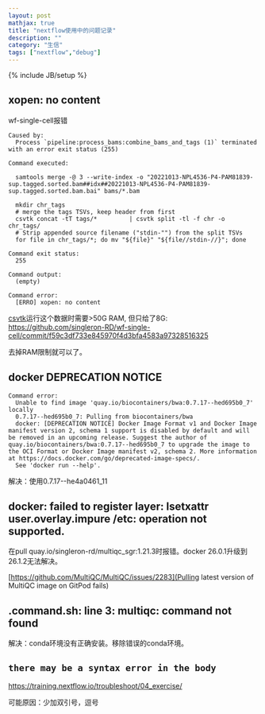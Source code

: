 ```yaml
---
layout: post
mathjax: true
title: "nextflow使用中的问题记录"
description: ""
category: "生信"
tags: ["nextflow","debug"]
---
```

{% include JB/setup %}

## xopen: no content

wf-single-cell报错
```
Caused by:
  Process `pipeline:process_bams:combine_bams_and_tags (1)` terminated with an error exit status (255)

Command executed:

  samtools merge -@ 3 --write-index -o "20221013-NPL4536-P4-PAM81839-sup.tagged.sorted.bam##idx##20221013-NPL4536-P4-PAM81839-sup.tagged.sorted.bam.bai" bams/*.bam

  mkdir chr_tags
  # merge the tags TSVs, keep header from first
  csvtk concat -tT tags/*         | csvtk split -tl -f chr -o chr_tags/
  # Strip appended source filename ("stdin-"") from the split TSVs
  for file in chr_tags/*; do mv "${file}" "${file//stdin-//}"; done

Command exit status:
  255

Command output:
  (empty)

Command error:
  [ERRO] xopen: no content
```

[csvtk](https://github.com/shenwei356/csvtk)运行这个数据时需要>50G RAM, 但只给了8G: <https://github.com/singleron-RD/wf-single-cell/commit/f59c3df733e845970f4d3bfa4583a97328516325>

去掉RAM限制就可以了。


## docker DEPRECATION NOTICE

```
Command error:
  Unable to find image 'quay.io/biocontainers/bwa:0.7.17--hed695b0_7' locally
  0.7.17--hed695b0_7: Pulling from biocontainers/bwa
  docker: [DEPRECATION NOTICE] Docker Image Format v1 and Docker Image manifest version 2, schema 1 support is disabled by default and will be removed in an upcoming release. Suggest the author of quay.io/biocontainers/bwa:0.7.17--hed695b0_7 to upgrade the image to the OCI Format or Docker Image manifest v2, schema 2. More information at https://docs.docker.com/go/deprecated-image-specs/.
  See 'docker run --help'.
```

解决：使用0.7.17--he4a0461_11


## docker: failed to register layer: lsetxattr user.overlay.impure /etc: operation not supported.

在pull quay.io/singleron-rd/multiqc_sgr:1.21.3时报错。docker 26.0.1升级到26.1.2无法解决。

[https://github.com/MultiQC/MultiQC/issues/2283](Pulling latest version of MultiQC image on GitPod fails)

##  .command.sh: line 3: multiqc: command not found

解决：conda环境没有正确安装。移除错误的conda环境。

## `there may be a syntax error in the body`

<https://training.nextflow.io/troubleshoot/04_exercise/>

可能原因：少加双引号，逗号
